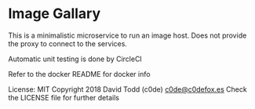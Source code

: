 # Image Gallary

This is a minimalistic microservice to run an image host.
Does not provide the proxy to connect to the services.

Automatic unit testing is done by CircleCI

Refer to the docker README for docker info

License: MIT
Copyright 2018 David Todd (c0de) c0de@c0defox.es
Check the LICENSE file for further details
